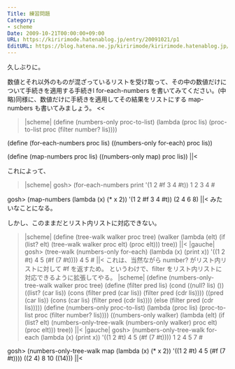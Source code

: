 ```yaml
---
Title: 練習問題
Category:
- scheme
Date: 2009-10-21T00:00:00+09:00
URL: https://kiririmode.hatenablog.jp/entry/20091021/p1
EditURL: https://blog.hatena.ne.jp/kiririmode/kiririmode.hatenablog.jp/atom/entry/8454420450078212482
---
```



久しぶりに。
>>
数値とそれ以外のものが混ざっているリストを受け取って、その中の数値だけについて手続きを適用する手続きl for-each-numbers を書いてみてください。(中略)同様に、数値だけに手続きを適用してその結果をリストにする map-numbers も書いてみましょう。
<<

>|scheme|
(define (numbers-only proc-to-list)
  (lambda (proc lis)
    (proc-to-list proc (filter number? lis))))

(define (for-each-numbers proc lis)
  ((numbers-only for-each) proc lis))

(define (map-numbers proc lis)
  ((numbers-only map) proc lis))
||<

これによって、
>|scheme|
gosh> (for-each-numbers print '(1 2 #f 3 4 #t))
1
2
3
4
#<undef>

gosh> (map-numbers (lambda (x) (* x 2)) '(1 2 #f 3 4 #t))
(2 4 6 8)
||<
みたいなことになる。

しかし、このままだとリスト内リストに対応できない。
>|scheme|
(define (tree-walk walker proc tree)
  (walker (lambda (elt)
            (if (list? elt)
                (tree-walk walker proc elt)
                (proc elt)))
          tree))
||<
>|gauche|
gosh> (tree-walk (numbers-only for-each) (lambda (x) (print x)) '((1 2 #t) 4 5 (#f (7 #t))))
4
5
#<undef>
||<
これは、当然ながら number? がリスト内リストに対して #f を返すため。
というわけで、filter をリスト内リストに対応できるように拡張してやる。
>|scheme|
(define (numbers-only-tree-walk walker proc tree)
  (define (filter pred lis)
    (cond ((null? lis) ())
          ((list? (car lis))
              (cons (filter pred (car lis)) (filter pred (cdr lis))))
          ((pred (car lis))
              (cons (car lis) (filter pred (cdr lis))))
          (else
           (filter pred (cdr lis)))))
  (define (numbers-only proc-to-list)
    (lambda (proc lis)
      (proc-to-list proc (filter number? lis))))
  ((numbers-only walker) (lambda (elt)
                           (if (list? elt)
                               (numbers-only-tree-walk (numbers-only walker) proc elt)
                               (proc elt)))
   tree))
||<
>|gauche|
gosh> (numbers-only-tree-walk for-each (lambda (x) (print x)) '((1 2 #t) 4 5 (#f (7 #t))))
1
2
4
5
7
#<undef>

gosh>  (numbers-only-tree-walk map (lambda (x) (* x 2)) '((1 2 #t) 4 5 (#f (7 #t))))
((2 4) 8 10 ((14)))
||<
